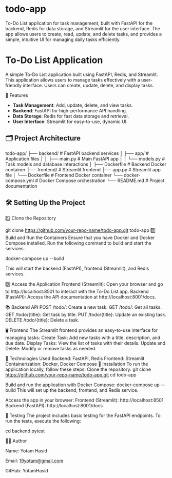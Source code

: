 # todo-app
To-Do List application for task management, built with FastAPI for the backend, Redis for data storage, and Streamlit for the user interface. The app allows users to create, read, update, and delete tasks, and provides a simple, intuitive UI for managing daily tasks efficiently.
# To-Do List Application

A simple To-Do List application built using FastAPI, Redis, and Streamlit. This application allows users to manage tasks effectively with a user-friendly interface. Users can create, update, delete, and display tasks.

🚀 Features

- **Task Management**: Add, update, delete, and view tasks.
- **Backend**: FastAPI for high-performance API handling.
- **Data Storage**: Redis for fast data storage and retrieval.
- **User Interface**: Streamlit for easy-to-use, dynamic UI.
  
## 🗂️ Project Architecture

todo-app/ 
├── backend/ # FastAPI backend services │
  ├── app/ # Application files │ 
    │ ├── main.py # Main FastAPI app │
    │ └── models.py # Task models and database interactions │
 ├── Dockerfile # Backend Docker container
├── frontend/ # Streamlit frontend 
  ├── app.py # Streamlit app file │
  └── Dockerfile # Frontend Docker container 
└── docker-compose.yml # Docker Compose orchestration 
└── README.md # Project documentation

## 🛠️ Setting Up the Project

1️⃣ Clone the Repository

git clone https://github.com/your-repo-name/todo-app.git
todo-app
2️⃣ Build and Run the Containers
Ensure that you have Docker and Docker Compose installed. Run the following command to build and start the services:

docker-compose up --build

This will start the backend (FastAPI), frontend (Streamlit), and Redis services.

3️⃣ Access the Application
Frontend (Streamlit): Open your browser and go to http://localhost:8501 to interact with the To-Do List app.
Backend (FastAPI): Access the API documentation at http://localhost:8001/docs.

📚 Backend API
POST /todo/: Create a new task.
GET /todo/: Get all tasks.
GET /todo/{title}: Get task by title.
PUT /todo/{title}: Update an existing task.
DELETE /todo/{title}: Delete a task.

🖥️ Frontend
The Streamlit frontend provides an easy-to-use interface for managing tasks:
Create Task: Add new tasks with a title, description, and due date.
Display Tasks: View the list of tasks with their details.
Update and Delete: Modify or remove tasks as needed.

🔧 Technologies Used
Backend: FastAPI, Redis
Frontend: Streamlit
Containerization: Docker, Docker Compose
📑 Installation
To run the application locally, follow these steps:
Clone the repository:
git clone https://github.com/your-repo-name/todo-app.git
cd todo-app

Build and run the application with Docker Compose:
docker-compose up --build
This will set up the backend, frontend, and Redis service.

Access the app in your browser:
Frontend (Streamlit): http://localhost:8501
Backend (FastAPI): http://localhost:8001/docs

🧪 Testing
The project includes basic testing for the FastAPI endpoints. To run the tests, execute the following:

cd backend
pytest

👨‍💻 Author

Name: Yotam Hasid

Email: 19yotam@gmail.com

GitHub: YotamHasid
